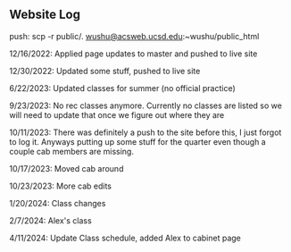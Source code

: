 ## Website Log

push: scp -r public/. wushu@acsweb.ucsd.edu:~wushu/public_html

12/16/2022: Applied page updates to master and pushed to live site

12/30/2022: Updated some stuff, pushed to live site

6/22/2023: Updated classes for summer (no official practice)

9/23/2023: No rec classes anymore. Currently no classes are listed so we will need to update that once we figure out where they are

10/11/2023: There was definitely a push to the site before this, I just forgot to log it. Anyways putting up some stuff for the quarter even though a couple cab members are missing.

10/17/2023: Moved cab around

10/23/2023: More cab edits

1/20/2024: Class changes

2/7/2024: Alex's class

4/11/2024: Update Class schedule, added Alex to cabinet page